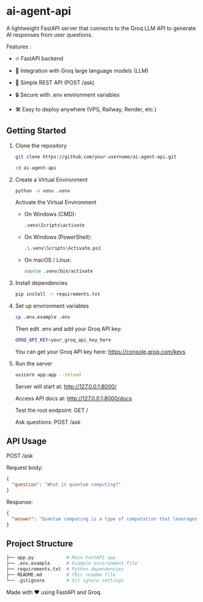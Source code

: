 # ai-agent-api
A lightweight FastAPI server that connects to the Groq LLM API to generate AI responses from user questions.

Features :
- 🔥 FastAPI backend

- 🤖 Integration with Groq large language models (LLM)

- 📄 Simple REST API (POST /ask)

- 🔒 Secure with .env environment variables

- 🛠 Easy to deploy anywhere (VPS, Railway, Render, etc.)

## Getting Started
1. Clone the repository
    ```bash
    git clone https://github.com/your-username/ai-agent-api.git
    ```
    ```bash
    cd ai-agent-api
    ```
2. Create a Virtual Environment
    ```bash
    python -m venv .venv
    ```
    Activate the Virtual Environment
    - On Windows (CMD):
        ```bash
        .venv\Scripts\activate
        ```
    - On Windows (PowerShell):
        ```bash
        .\.venv\Scripts\Activate.ps1
        ```
    - On macOS / Linux:
        ```bash
        source .venv/bin/activate
        ```
3. Install dependencies
    ```bash
    pip install -r requirements.txt
    ```
4. Set up environment variables
    ```bash
    cp .env.example .env
    ```
    Then edit .env and add your Groq API key:
    ```bash
    GROQ_API_KEY=your_groq_api_key_here
    ```
    You can get your Groq API key here: https://console.groq.com/keys
5.  Run the server
    ```bash
    uvicorn app:app --reload
    ```
    Server will start at: http://127.0.0.1:8000/

    Access API docs at: http://127.0.0.1:8000/docs

    Test the root endpoint: GET /

    Ask questions: POST /ask

## API Usage
POST /ask

Request body:
```json
{
  "question": "What is quantum computing?"
}
```
Response:
```json
{
  "answer": "Quantum computing is a type of computation that leverages quantum mechanics..."
}
```

## Project Structure
```bash
├── app.py            # Main FastAPI app
├── .env.example      # Example environment file
├── requirements.txt  # Python dependencies
├── README.md         # This readme file
└── .gitignore        # Git ignore settings
```

Made with ❤️ using FastAPI and Groq.